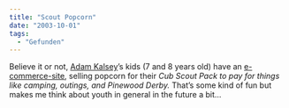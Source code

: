 ```yaml
---
title: "Scout Popcorn"
date: "2003-10-01"
tags:
  - "Gefunden"
---
```


Believe it or not, [Adam Kalsey](http://kalsey.com/blog/)’s kids (7 and 8 years old) have an [e-commerce-site](http://popcorn.kalsey.com/ "Cub Scout Popcorn"), selling popcorn for their _Cub Scout Pack to pay for things like camping, outings, and Pinewood Derby._ That’s some kind of fun but makes me think about youth in general in the future a bit…

